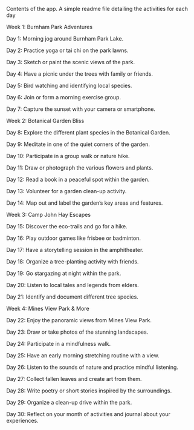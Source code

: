 Contents of the app. A simple readme file detailing the activities for each day


Week 1: Burnham Park Adventures

Day 1: Morning jog around Burnham Park Lake.

Day 2: Practice yoga or tai chi on the park lawns.

Day 3: Sketch or paint the scenic views of the park.

Day 4: Have a picnic under the trees with family or friends.

Day 5: Bird watching and identifying local species.

Day 6: Join or form a morning exercise group.

Day 7: Capture the sunset with your camera or smartphone.


Week 2: Botanical Garden Bliss

Day 8: Explore the different plant species in the Botanical Garden.

Day 9: Meditate in one of the quiet corners of the garden.

Day 10: Participate in a group walk or nature hike.

Day 11: Draw or photograph the various flowers and plants.

Day 12: Read a book in a peaceful spot within the garden.

Day 13: Volunteer for a garden clean-up activity.

Day 14: Map out and label the garden’s key areas and features.


Week 3: Camp John Hay Escapes

Day 15: Discover the eco-trails and go for a hike.

Day 16: Play outdoor games like frisbee or badminton.

Day 17: Have a storytelling session in the amphitheater.

Day 18: Organize a tree-planting activity with friends.

Day 19: Go stargazing at night within the park.

Day 20: Listen to local tales and legends from elders.

Day 21: Identify and document different tree species.


Week 4: Mines View Park & More

Day 22: Enjoy the panoramic views from Mines View Park.

Day 23: Draw or take photos of the stunning landscapes.

Day 24: Participate in a mindfulness walk.

Day 25: Have an early morning stretching routine with a view.

Day 26: Listen to the sounds of nature and practice mindful listening.

Day 27: Collect fallen leaves and create art from them.

Day 28: Write poetry or short stories inspired by the surroundings.

Day 29: Organize a clean-up drive within the park.

Day 30: Reflect on your month of activities and journal about your experiences.
